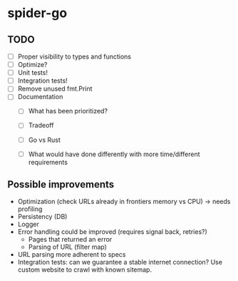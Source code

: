 # spider-go


## TODO
- [ ] Proper visibility to types and functions
- [ ] Optimize?
- [ ] Unit tests!
- [ ] Integration tests!
- [ ] Remove unused fmt.Print
- [ ] Documentation
    - [ ] What has been prioritized?
    - [ ] Tradeoff
    - [ ] Go vs Rust
    - [ ] What would have done differently with more time/different requirements


## Possible improvements
- Optimization (check URLs already in frontiers memory vs CPU) -> needs profiling
- Persistency (DB)
- Logger
- Error handling could be improved (requires signal back, retries?)
    - Pages that returned an error
    - Parsing of URL (filter map)
- URL parsing more adherent to specs
- Integration tests: can we guarantee a stable internet connection? Use custom website to crawl with known sitemap.